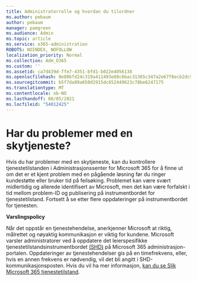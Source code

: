 ```yaml
---
title: Administratorrolle og hvordan du tilordner
ms.author: pebaum
author: pebaum
manager: pamgreen
ms.audience: Admin
ms.topic: article
ms.service: o365-administration
ROBOTS: NOINDEX, NOFOLLOW
localization_priority: Normal
ms.collection: Adm_O365
ms.custom: ''
ms.assetid: ca7d439d-ffe7-4351-bfd1-b022e4056138
ms.openlocfilehash: 0e80bfd24c319a411493e88c6bac31365c347a2e67f8ecb2dc9ba52fb24fc5d3
ms.sourcegitcommit: b5f7da89a650d2915dc652449623c78be6247175
ms.translationtype: MT
ms.contentlocale: nb-NO
ms.lasthandoff: 08/05/2021
ms.locfileid: "54012425"
---
```

# <a name="experiencing-problems-with-a-cloud-service"></a>Har du problemer med en skytjeneste?

Hvis du har problemer med en skytjeneste, [](https://admin.microsoft.com/AdminPortal/Home#/servicehealth) kan du kontrollere tjenestetilstanden i Administrasjonssenter for Microsoft 365 for å finne ut om det er et kjent problem med en pågående løsning før du ringer kundestøtte eller bruker tid på feilsøking. Problemet kan være svært midlertidig og allerede identifisert av Microsoft, men det kan være forfalskt i tid mellom problem-ID og publisering på instrumentbordet for tjenestetilstand. Fortsett å se etter flere oppdateringer på instrumentbordet for tjenesten.

**Varslingspolicy**

Når det oppstår en tjenestehendelse, anerkjenner Microsoft at riktig, målrettet og nøyaktig kommunikasjon er viktig for kundene. Microsoft varsler administratorer ved å oppdatere det leierspesifikke tjenestetilstandsinstrumentbordet [(SHD)](https://admin.microsoft.com/AdminPortal/Home#/servicehealth) på Microsoft 365 administrasjon-portalen. Oppdateringer av tjenestehendelser gis på en timefrekvens, eller, hvis en annen frekvens er nødvendig, vil det bli angitt i SHD-kommunikasjonsposten. Hvis du vil ha mer informasjon, [kan du se Slik Microsoft 365 tjenestetilstand](https://docs.microsoft.com/office365/enterprise/view-service-health).

